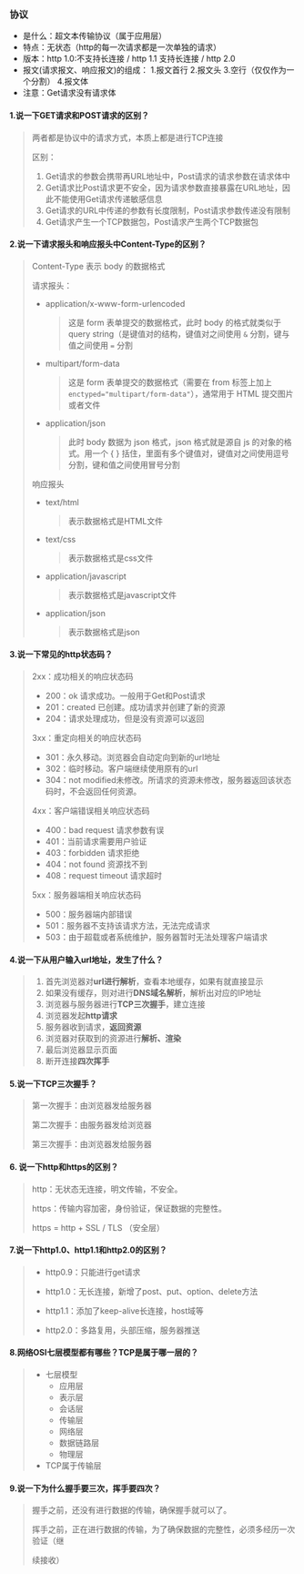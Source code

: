 ### 协议

- 是什么：超文本传输协议（属于应用层）
- 特点：无状态（http的每一次请求都是一次单独的请求）
- 版本：http 1.0:不支持长连接   /  http 1.1 支持长连接 / http 2.0 
- 报文(请求报文、响应报文)的组成： 1.报文首行 2.报文头 3.空行（仅仅作为一个分割） 4.报文体 
- 注意：Get请求没有请求体

#### 1.说一下GET请求和POST请求的区别？

> 两者都是协议中的请求方式，本质上都是进行TCP连接
>
> 区别：
>
> 1. Get请求的参数会携带再URL地址中，Post请求的请求参数在请求体中
> 2. Get请求比Post请求更不安全，因为请求参数直接暴露在URL地址，因此不能使用Get请求传递敏感信息
> 3. Get请求的URL中传递的参数有长度限制，Post请求参数传递没有限制
> 4. Get请求产生一个TCP数据包，Post请求产生两个TCP数据包

#### 2.说一下请求报头和响应报头中Content-Type的区别？

> Content-Type 表示 body 的数据格式
>
> 请求报头：
>
> - application/x-www-form-urlencoded
>
>   > 这是 form 表单提交的数据格式，此时 body 的格式就类似于 query string（是键值对的结构，键值对之间使用 `&` 分割，键与值之间使用 `=` 分割
>
> - multipart/form-data
>
>   > 这是 form 表单提交的数据格式（需要在 from 标签上加上 `enctyped="multipart/form-data"`），通常用于 HTML 提交图片或者文件
>
> - application/json
>
>   > 此时 body 数据为 json 格式，json 格式就是源自 js 的对象的格式。用一个 { } 括住，里面有多个键值对，键值对之间使用逗号分割，键和值之间使用冒号分割
>
> 响应报头
>
> - text/html
>
>   > 表示数据格式是HTML文件
>
> - text/css
>
>   > 表示数据格式是css文件
>
> - application/javascript
>
>   > 表示数据格式是javascript文件
>
> - application/json
>
>   > 表示数据格式是json

#### 3.说一下常见的http状态码？

> 2xx：成功相关的响应状态码
>
> - 200：ok  请求成功。一般用于Get和Post请求
> - 201：created 已创建。成功请求并创建了新的资源
> - 204：请求处理成功，但是没有资源可以返回
>
> 3xx：重定向相关的响应状态码
>
> - 301：永久移动。浏览器会自动定向到新的url地址
> - 302：临时移动。客户端继续使用原有的url
> - 304：not modified未修改。所请求的资源未修改，服务器返回该状态码时，不会返回任何资源。
>
> 4xx：客户端错误相关响应状态码
>
> - 400：bad request 请求参数有误 
> - 401：当前请求需要用户验证
> - 403：forbidden 请求拒绝
> - 404：not found 资源找不到
> - 408：request timeout 请求超时
>
> 5xx：服务器端相关响应状态码
>
> - 500：服务器端内部错误	
> - 501：服务器不支持该请求方法，无法完成请求
> - 503：由于超载或者系统维护，服务器暂时无法处理客户端请求

#### 4.说一下从用户输入url地址，发生了什么？

> 1. 首先浏览器对**url进行解析**，查看本地缓存，如果有就直接显示
> 2. 如果没有缓存，则对进行**DNS域名解析**，解析出对应的IP地址
> 3. 浏览器与服务器进行**TCP三次握手**，建立连接
> 4. 浏览器发起**http请求**
> 5. 服务器收到请求，**返回资源**
> 6. 浏览器对获取到的资源进行**解析、渲染**
> 7. 最后浏览器显示页面
> 8. 断开连接**四次挥手**

#### 5.说一下TCP三次握手？

> 第一次握手：由浏览器发给服务器
>
> 第二次握手：由服务器发给浏览器
>
> 第三次握手：由浏览器发给服务器

#### 6. 说一下http和https的区别？

> http：无状态无连接，明文传输，不安全。
>
> https：传输内容加密，身份验证，保证数据的完整性。
>
> https = http + SSL / TLS （安全层）

#### 7.说一下http1.0、http1.1和http2.0的区别？

> - http0.9：只能进行get请求
> - http1.0：无长连接，新增了post、put、option、delete方法
>
> - http1.1：添加了keep-alive长连接，host域等
>
> - http2.0：多路复用，头部压缩，服务器推送

#### 8.网络OSI七层模型都有哪些？TCP是属于哪一层的？

> - 七层模型
>   - 应用层
>   - 表示层
>   - 会话层
>   - 传输层
>   - 网络层
>   - 数据链路层
>   - 物理层
> - TCP属于传输层

#### 9.说一下为什么握手要三次，挥手要四次？

>
> 握手之前，还没有进行数据的传输，确保握手就可以了。
>
> 挥手之前，正在进行数据的传输，为了确保数据的完整性，必须多经历一次验证（继
>
> 续接收）